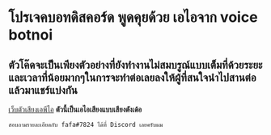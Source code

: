 # โปรเจคบอทดิสคอร์ด พูดคุยด้วย เอไอจาก voice botnoi

## ตัวโค๊ดจะเป็นเพียงตัวอย่างที่ยังทำงานไม่สมบรูณ์แบบเต็มที่ด้วยระยะและเวลาที่น้อยมากๆในการจะทำต่อเลยลงให้ผู้ที่สนใจนำไปสานต่อแล้วมาแชร์แบ่งกัน


[เว็บตัวเสียงเอพีไอ](https://voice.botnoi.ai/) **ตัวนี้เป็นเอไอเสียงแบบเสียงตังเด้อ**

``สอบถามรายละเอียดกับ fafa#7824 ได้ที่ Discord เลยครับผม``
